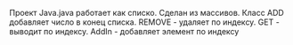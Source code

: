 Проект Java.java работает как списко. Сделан из массивов. Класс ADD добавляет число в конец списка. REMOVE - удаляет по индексу. GET - выводит по индексу. AddIn - добавляет элемент по индексу
